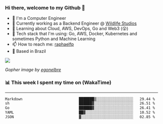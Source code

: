 ### Hi there, welcome to my Github 👋

- 📖 I'm a Computer Engineer
- 🔭 Currently working as a Backend Engineer @ [Wildlife Studios](https://wildlifestudios.com/)
- 🌱 Learning about Cloud, AWS, DevOps, Go and Web3 (😲)
- 🚀 Tech stack that I'm using: Go, AWS, Docker, Kubernetes and sometimes Python and Machine Learning
- 📫 How to reach me: [raphaelfp](https://linkedin.com/in/raphaelfp)
- 🏡 Based in Brazil

![](https://github.com/raphaelfp/gophers/blob/master/.thumb/animation/morning-coffee-3x.gif)

*Gopher image by [egonelbre](https://github.com/egonelbre/)*

### 📊 This week I spent my time on (WakaTime)

---

<!--START_SECTION:waka-->

```txt
Markdown                          ███████▒░░░░░░░░░░░░░░░░░   29.44 %
sh                                ██████▓░░░░░░░░░░░░░░░░░░   26.51 %
Go                                ██████▓░░░░░░░░░░░░░░░░░░   26.41 %
YAML                              ██▓░░░░░░░░░░░░░░░░░░░░░░   10.52 %
JSON                              ▓░░░░░░░░░░░░░░░░░░░░░░░░   02.85 %
```

<!--END_SECTION:waka-->
